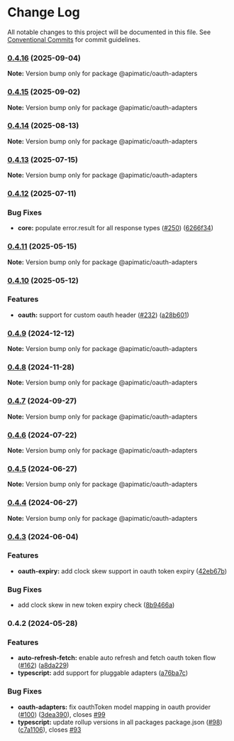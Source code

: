 # Change Log

All notable changes to this project will be documented in this file.
See [Conventional Commits](https://conventionalcommits.org) for commit guidelines.

### [0.4.16](https://github.com/apimatic/apimatic-js-runtime/compare/@apimatic/oauth-adapters@0.4.15...@apimatic/oauth-adapters@0.4.16) (2025-09-04)

**Note:** Version bump only for package @apimatic/oauth-adapters

### [0.4.15](https://github.com/apimatic/apimatic-js-runtime/compare/@apimatic/oauth-adapters@0.4.14...@apimatic/oauth-adapters@0.4.15) (2025-09-02)

**Note:** Version bump only for package @apimatic/oauth-adapters

### [0.4.14](https://github.com/apimatic/apimatic-js-runtime/compare/@apimatic/oauth-adapters@0.4.13...@apimatic/oauth-adapters@0.4.14) (2025-08-13)

**Note:** Version bump only for package @apimatic/oauth-adapters

### [0.4.13](https://github.com/apimatic/apimatic-js-runtime/compare/@apimatic/oauth-adapters@0.4.12...@apimatic/oauth-adapters@0.4.13) (2025-07-15)

**Note:** Version bump only for package @apimatic/oauth-adapters

### [0.4.12](https://github.com/apimatic/apimatic-js-runtime/compare/@apimatic/oauth-adapters@0.4.11...@apimatic/oauth-adapters@0.4.12) (2025-07-11)

### Bug Fixes

- **core:** populate error.result for all response types ([#250](https://github.com/apimatic/apimatic-js-runtime/issues/250)) ([6266f34](https://github.com/apimatic/apimatic-js-runtime/commit/6266f34bfb4cbfae2ade0958923aa55c0a81826b))

### [0.4.11](https://github.com/apimatic/apimatic-js-runtime/compare/@apimatic/oauth-adapters@0.4.10...@apimatic/oauth-adapters@0.4.11) (2025-05-15)

**Note:** Version bump only for package @apimatic/oauth-adapters

### [0.4.10](https://github.com/apimatic/apimatic-js-runtime/compare/@apimatic/oauth-adapters@0.4.9...@apimatic/oauth-adapters@0.4.10) (2025-05-12)

### Features

- **oauth:** support for custom oauth header ([#232](https://github.com/apimatic/apimatic-js-runtime/issues/232)) ([a28b601](https://github.com/apimatic/apimatic-js-runtime/commit/a28b6015ce87d65a6f2ec69d9acf106d1c79d6f4))

### [0.4.9](https://github.com/apimatic/apimatic-js-runtime/compare/@apimatic/oauth-adapters@0.4.8...@apimatic/oauth-adapters@0.4.9) (2024-12-12)

**Note:** Version bump only for package @apimatic/oauth-adapters

### [0.4.8](https://github.com/apimatic/apimatic-js-runtime/compare/@apimatic/oauth-adapters@0.4.7...@apimatic/oauth-adapters@0.4.8) (2024-11-28)

**Note:** Version bump only for package @apimatic/oauth-adapters

### [0.4.7](https://github.com/apimatic/apimatic-js-runtime/compare/@apimatic/oauth-adapters@0.4.6...@apimatic/oauth-adapters@0.4.7) (2024-09-27)

**Note:** Version bump only for package @apimatic/oauth-adapters

### [0.4.6](https://github.com/apimatic/apimatic-js-runtime/compare/@apimatic/oauth-adapters@0.4.5...@apimatic/oauth-adapters@0.4.6) (2024-07-22)

**Note:** Version bump only for package @apimatic/oauth-adapters

### [0.4.5](https://github.com/apimatic/apimatic-js-runtime/compare/@apimatic/oauth-adapters@0.4.4...@apimatic/oauth-adapters@0.4.5) (2024-06-27)

**Note:** Version bump only for package @apimatic/oauth-adapters

### [0.4.4](https://github.com/apimatic/apimatic-js-runtime/compare/@apimatic/oauth-adapters@0.4.3...@apimatic/oauth-adapters@0.4.4) (2024-06-27)

**Note:** Version bump only for package @apimatic/oauth-adapters

### [0.4.3](https://github.com/apimatic/apimatic-js-runtime/compare/@apimatic/oauth-adapters@0.4.2...@apimatic/oauth-adapters@0.4.3) (2024-06-04)

### Features

- **oauth-expiry:** add clock skew support in oauth token expiry ([42eb67b](https://github.com/apimatic/apimatic-js-runtime/commit/42eb67bb591981ff8c110910959b842f77a6f52e))

### Bug Fixes

- add clock skew in new token expiry check ([8b9466a](https://github.com/apimatic/apimatic-js-runtime/commit/8b9466a1c9f9cfed87c246242c330c91a39f3f43))

### 0.4.2 (2024-05-28)

### Features

- **auto-refresh-fetch:** enable auto refresh and fetch oauth token flow ([#162](https://github.com/apimatic/apimatic-js-runtime/issues/162)) ([a8da229](https://github.com/apimatic/apimatic-js-runtime/commit/a8da2298855dde7492dba4e181f9ebb075567a35))
- **typescript:** add support for pluggable adapters ([a76ba7c](https://github.com/apimatic/apimatic-js-runtime/commit/a76ba7cbf2602bdc48b758816000330429ac4972))

### Bug Fixes

- **oauth-adapters:** fix oauthToken model mapping in oauth provider ([#100](https://github.com/apimatic/apimatic-js-runtime/issues/100)) ([3dea390](https://github.com/apimatic/apimatic-js-runtime/commit/3dea3902cb909d8e70283ff26c582252275d9f12)), closes [#99](https://github.com/apimatic/apimatic-js-runtime/issues/99)
- **typescript:** update rollup versions in all packages package.json ([#98](https://github.com/apimatic/apimatic-js-runtime/issues/98)) ([c7a1106](https://github.com/apimatic/apimatic-js-runtime/commit/c7a1106bfc8e7d10e28dee97fb30a4e2792f21df)), closes [#93](https://github.com/apimatic/apimatic-js-runtime/issues/93)
